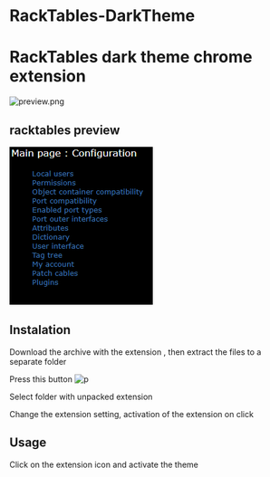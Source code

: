 # RackTables-DarkTheme

# RackTables dark theme chrome extension

![preview.png](ext "preview.png")

## racktables preview
![Rack](rack.png "rack.png")

## Instalation


Download the archive with the extension , then extract the files to a separate folder

Press this button
![p](1 "1.png")

Select folder with unpacked extension

Change the extension setting, activation of the extension on click

## Usage

Click on the extension icon and activate the theme
